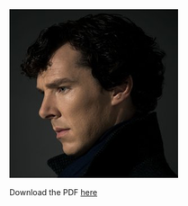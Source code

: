 <object data="KristineZheng.pdf" type="application/pdf" height="842 px" width="650 px">
  <img src="sherlock.jpg" alt="PDF not found">
  <p>Download the PDF <a href="KristineZheng.pdf">here</a></p>
</object>